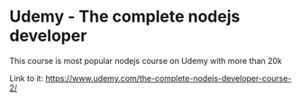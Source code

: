 # Udemy - The complete nodejs developer

This course is most popular nodejs course on Udemy with more than 20k

Link to it: https://www.udemy.com/the-complete-nodejs-developer-course-2/

 
